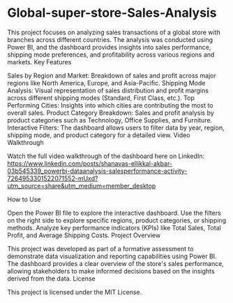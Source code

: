 # Global-super-store-Sales-Analysis
This project focuses on analyzing sales transactions of a global store with branches across different countries. The analysis was conducted using Power BI, and the dashboard provides insights into sales performance, shipping mode preferences, and profitability across various regions and markets. Key Features

Sales by Region and Market: Breakdown of sales and profit across major regions like North America, Europe, and Asia-Pacific.
Shipping Mode Analysis: Visual representation of sales distribution and profit margins across different shipping modes (Standard, First Class, etc.).
Top Performing Cities: Insights into which cities are contributing the most to overall sales.
Product Category Breakdown: Sales and profit analysis by product categories such as Technology, Office Supplies, and Furniture.
Interactive Filters: The dashboard allows users to filter data by year, region, shipping mode, and product category for a detailed view.
Video Walkthrough

Watch the full video walkthrough of the dashboard here on LinkedIn: https://www.linkedin.com/posts/shanavas-ellikkal-akbar-03b545339_powerbi-dataanalysis-salesperformance-activity-7264953301522071552-mUxd?utm_source=share&utm_medium=member_desktop

How to Use

Open the Power BI file to explore the interactive dashboard.
Use the filters on the right side to explore specific regions, product categories, or shipping methods.
Analyze key performance indicators (KPIs) like Total Sales, Total Profit, and Average Shipping Costs.
Project Overview

This project was developed as part of a formative assessment to demonstrate data visualization and reporting capabilities using Power BI. The dashboard provides a clear overview of the store's sales performance, allowing stakeholders to make informed decisions based on the insights derived from the data. License

This project is licensed under the MIT License.
